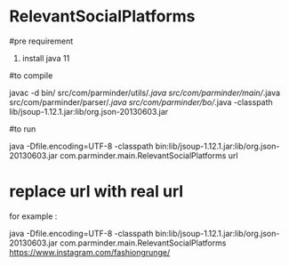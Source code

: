 # RelevantSocialPlatforms

#pre requirement

1. install java 11

#to compile 

javac -d bin/ src/com/parminder/utils/*.java src/com/parminder/main/*.java src/com/parminder/parser/*.java src/com/parminder/bo/*.java -classpath lib/jsoup-1.12.1.jar:lib/org.json-20130603.jar 

#to run

java -Dfile.encoding=UTF-8 -classpath bin:lib/jsoup-1.12.1.jar:lib/org.json-20130603.jar com.parminder.main.RelevantSocialPlatforms url

# replace url with real url

for example :  

java -Dfile.encoding=UTF-8 -classpath bin:lib/jsoup-1.12.1.jar:lib/org.json-20130603.jar com.parminder.main.RelevantSocialPlatforms https://www.instagram.com/fashiongrunge/


